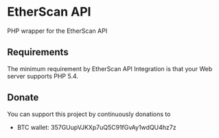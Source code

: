 # EtherScan API
PHP wrapper for the EtherScan API

Requirements
------------
The minimum requirement by EtherScan API Integration is that your Web server supports PHP 5.4.

Donate
-----
You can support this project by continuously donations to
 * BTC wallet: 357GUupVJKXp7uQ5C91fGvAy1wdQU4hz7z
